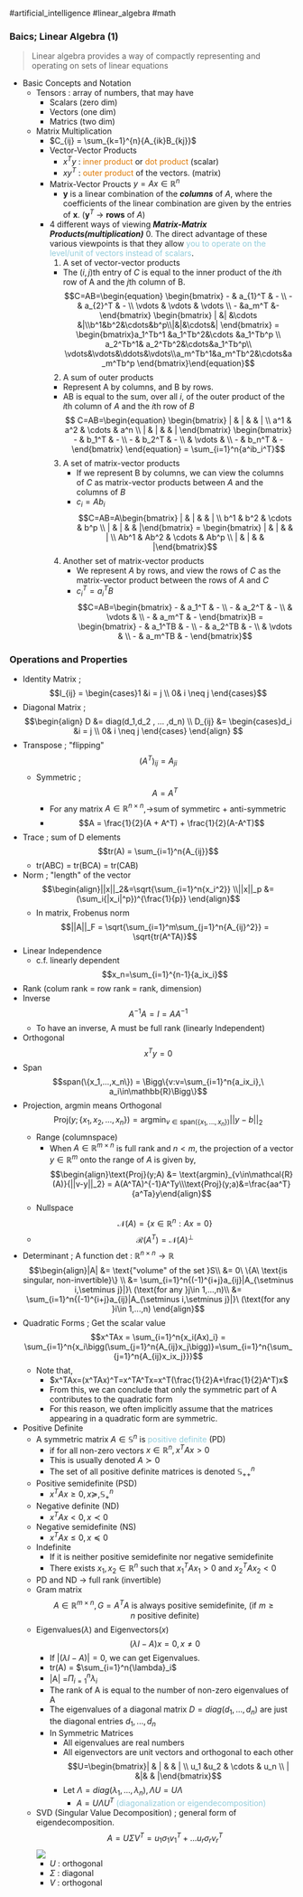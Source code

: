 #artificial_intelligence #linear_algebra #math 
### Baics; Linear Algebra (1)
> Linear algebra provides a way of compactly representing and operating on sets of linear equations

- Basic Concepts and Notation
	- Tensors : array of numbers, that may have
		- Scalars (zero dim)
		- Vectors (one dim)
		- Matrics (two dim)
	- Matrix Multiplication
		- $C_{ij} = \sum_{k=1}^{n}{A_{ik}B_{kj}}$
		- Vector-Vector Products
			- $x^Ty$ : <font color="#de7802">inner product</font> or <font color="#de7802">dot product</font> (scalar)
			- $xy^T$ : <font color="#de7802">outer product</font> of the vectors. (matrix)
		- Matrix-Vector Proucts $y = Ax \in \mathbb{R}^n$
			- **y** is a linear combination of the ***columns*** of $A$, where the coefficients of the linear combination are given by the entries of **x**. (**y**$^T$ -> **rows** of $A$)
		- 4 different ways of viewing ***Matrix-Matrix Products(multiplication)***
			0. The direct advantage of these various viewpoints is that they allow <font color="#92cddc">you to operate on the level/unit of vectors instead of scalars</font>.
			1. A set of vector-vector products
			- The $(i,j)$th entry of $C$ is equal to the inner product of the $i$th row of A and the $j$th column of B.
			  $$C=AB=\begin{equation} \begin{bmatrix} - & a_{1}^T & - \\ - & a_{2}^T & - \\ \vdots & \vdots & \vdots \\ - &a_m^T &- \end{bmatrix} \begin{bmatrix} | &| &\cdots &|\\b^1&b^2&\cdots&b^p\\|&|&\cdots&| \end{bmatrix} = \begin{bmatrix}a_1^Tb^1 &a_1^Tb^2&\cdots &a_1^Tb^p \\ a_2^Tb^1& a_2^Tb^2&\cdots&a_1^Tb^p\\ \vdots&\vdots&\ddots&\vdots\\a_m^Tb^1&a_m^Tb^2&\cdots&a_m^Tb^p \end{bmatrix}\end{equation}$$
			2. A sum of outer products
			- Represent A by columns, and B by rows.
			- AB is equal to the sum, over all $i$, of the outer product of the $i$th column of $A$ and the $i$th row of $B$
			  $$ C=AB=\begin{equation} \begin{bmatrix} | & | & & | \\ a^1 & a^2 & \cdots & a^n \\ | & | & & | \end{bmatrix} \begin{bmatrix} - & b_1^T & - \\ - & b_2^T & - \\ & \vdots & \\ - & b_n^T & - \end{bmatrix} \end{equation} = \sum_{i=1}^n{a^ib_i^T}$$
			3. A set of matrix-vector products
				- If we represent B by columns, we can view the columns of $C$ as matrix-vector products between $A$ and the columns of $B$
				- $c_i=Ab_i$
				  $$C=AB=A\begin{bmatrix} | & | & & | \\ b^1 & b^2 & \cdots & b^p \\ | & | & & |\end{bmatrix} = \begin{bmatrix} | & | & & | \\ Ab^1 & Ab^2 & \cdots & Ab^p \\ | & | & & |\end{bmatrix}$$
			4. Another set of matrix-vector products
				- We represent $A$ by rows, and view the rows of $C$ as the matrix-vector product between the rows of $A$ and $C$
				- $c_i^T=a_i^TB$
				  $$C=AB=\begin{bmatrix} - & a_1^T & - \\ - & a_2^T & - \\  & \vdots & \\ - & a_m^T & - \end{bmatrix}B = \begin{bmatrix} - & a_1^TB & - \\ - & a_2^TB & - \\  & \vdots & \\ - & a_m^TB & - \end{bmatrix}$$

### Operations and Properties
- Identity Matrix ; $$I_{ij} = \begin{cases}1 &i = j \\ 0& i \neq j \end{cases}$$
- Diagonal Matrix ; $$\begin{align} D &= diag(d_1,d_2 , ... ,d_n) \\ D_{ij} &= \begin{cases}d_i &i = j \\ 0& i \neq j \end{cases} \end{align} $$
- Transpose ; "flipping" $$(A^T)_{ij} = A_{ji}$$
	- Symmetric ; $$A = A^T$$
		- For any matrix $A\in \mathbb{R}^{n\times n}$,->sum of symmetirc + anti-symmetric
		- $$A = \frac{1}{2}(A + A^T) + \frac{1}{2}(A-A^T)$$
- Trace ; sum of D elements$$tr(A) = \sum_{i=1}^n{A_{ij}}$$
	- tr(ABC) = tr(BCA) = tr(CAB)
- Norm ; "length" of the vector $$\begin{align}||x||_2&=\sqrt{\sum_{i=1}^n{x_i^2}} \\||x||_p &= (\sum_i{|x_i|^p})^{\frac{1}{p}} \end{align}$$
	- In matrix, Frobenus norm$$||A||_F = \sqrt{\sum_{i=1}^m\sum_{j=1}^n{A_{ij}^2}} = \sqrt{tr(A^TA)}$$
- Linear Independence
	- c.f. linearly dependent $$x_n=\sum_{i=1}^{n-1}{a_ix_i}$$
- Rank (colum rank = row rank = rank, dimension)
- Inverse$$A^{-1}A = I = AA^{-1}$$
	- To have an inverse, A must be full rank (linearly Independent)
- Orthogonal$$x^Ty = 0$$
- Span $$span(\{x_1,...,x_n\}) = \Bigg\{v:v=\sum_{i=1}^n{a_ix_i},\ a_i\in\mathbb{R}\Bigg\}$$
- Projection, argmin means Orthogonal$$\text{Proj}(y;\{x_1,x_2,...,x_n\}) = \text{argmin}_{v\in\text{span}(\{x_1,...,x_n\})}||y-b||_2$$
	- Range (columnspace)
		- When $A\in\mathbb{R}^{m\times n}$ is full rank and $n < m$, the projection of a vector $y \in \mathbb{R}^m$ onto the range of $A$ is given by, $$\begin{align}\text{Proj}(y;A) &= \text{argmin}_{v\in\mathcal{R}(A)}{||v-y||_2} = A(A^TA)^{-1}A^Ty\\\text{Proj}(y;a)&=\frac{aa^T}{a^Ta}y\end{align}$$
	- Nullspace$$\mathcal{N}(A) = \{x\in\mathbb{R}^n : Ax = 0\}$$
	- $$\mathcal{R}(A^T) = \mathcal{N}(A)^{\bot}$$
- Determinant ; A function det : $\mathbb{R}^{n\times n} \rightarrow \mathbb{R}$ $$\begin{align}|A| &= \text{"volume" of the set }S\\ &= 0\ \{A\ \text{is singular, non-invertible}\} \\ &= \sum_{i=1}^n{(-1)^{i+j}a_{ij}|A_{\setminus i,\setminus j}|}\ (\text{for any }j\in 1,...,n)\\ &= \sum_{i=1}^n{(-1)^{i+j}a_{ij}|A_{\setminus i,\setminus j}|}\ (\text{for any }i\in 1,...,n) \end{align}$$
- Quadratic Forms ; Get the scalar value $$x^TAx = \sum_{i=1}^n{x_i(Ax)_i} = \sum_{i=1}^n{x_i\bigg(\sum_{j=1}^n{A_{ij}x_j\bigg)}=\sum_{i=1}^n{\sum_{j=1}^n{A_{ij}x_ix_j}}}$$
	- Note that,
		- $x^TAx=(x^TAx)^T=x^TA^Tx=x^T(\frac{1}{2}A+\frac{1}{2}A^T)x$
		- From this, we can conclude that only the symmetric part of A contributes to the quadratic form
		- For this reason, we often implicitly assume that the matrices appearing in a quadratic form are symmetric.
- Positive Definite
	- A symmetric matrix $A\in\mathbb{S}^n$ is <font color="#92cddc">positive definite</font> (PD)
		- if for all non-zero vectors $x\in\mathbb{R}^n,x^TAx>0$
		- This is usually denoted $A \succ 0$
		- The set of all positive definite matrices is denoted $\mathbb{S}_{++}^n$
	- Positive semidefinite (PSD)
		- $x^TAx\geq0, x\succcurlyeq,\mathbb{S}_+^n$
	- Negative definite (ND)
		- $x^TAx < 0, x\prec0$
	- Negative semidefinite (NS)
		- $x^TAx \leq 0, x\preccurlyeq0$
	- Indefinite
		- If it is neither positive semidefinite nor negative semidefinite
		- There exists $x_1,x_2\in\mathbb{R}^n$ such that $x_1^TAx_1>0\ \text{and }x_2^TAx_2<0$
	- PD and ND -> full rank (invertible)
	- Gram matrix$$A\in\mathbb{R}^{m\times n}, G = A^TA\ \text{is always positive semidefinite, (if }m\geq n\ \text{positive definite)}$$
	- Eigenvalues($\lambda$) and Eigenvectors($x$) $$(\lambda I - A)x = 0, x \neq 0$$
		- If $|(\lambda I-A)| = 0$, we can get Eigenvalues.
		- tr(A) = $\sum_{i=1}^n{\lambda}_i$
		- |A| =$\Pi_{i=1}^n{\lambda}_i$
		- The rank of A is equal to the number of non-zero eigenvalues of A
		- The eigenvalues of a diagonal matrix $D = diag(d_1,...,d_n)$ are just the diagonal entries $d_1, ..., d_n$
		- In Symmetric Matrices
			- All eigenvalues are real numbers
			- All eigenvectors are unit vectors and orthogonal to each other$$U=\begin{bmatrix}| & | & & | \\ u_1 &u_2 & \cdots & u_n \\ | &|& & |\end{bmatrix}$$
			- Let $\Lambda = diag(\lambda_1,...,\lambda_n), \Lambda U = U\Lambda$
				- $A=U\Lambda U^T$ <font color="#92cddc">(diagonalization or eigendecomposition)</font>
	- SVD (Singular Value Decomposition) ; general form of eigendecomposition. $$A = U\Sigma V^T = u_1\sigma_1v_1^T + ... u_r\sigma_rv_r^T$$
		![](https://i.imgur.com/5IUU1eP.png)
		- $U$ : orthogonal
		- $\Sigma$ : diagonal
		- $V$ : orthogonal
